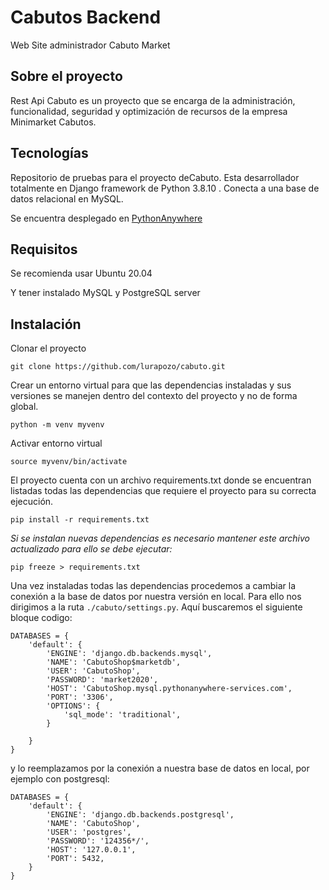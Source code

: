 # Cabutos Backend
Web Site administrador Cabuto Market

## Sobre el proyecto
Rest Api Cabuto es un proyecto que se encarga de la administración, funcionalidad, seguridad y optimización de recursos de la empresa Minimarket Cabutos.

## Tecnologías

Repositorio de pruebas para el proyecto deCabuto. Esta desarrollador totalmente en Django framework de Python 3.8.10 . Conecta a una base de datos relacional en MySQL.

Se encuentra desplegado en [PythonAnywhere](https://www.pythonanywhere.com/)

## Requisitos

Se recomienda usar Ubuntu 20.04

Y tener instalado MySQL y PostgreSQL server

## Instalación

Clonar el proyecto
```
git clone https://github.com/lurapozo/cabuto.git
```

Crear un entorno virtual para que las dependencias instaladas y sus versiones se manejen dentro del contexto del proyecto y no de forma global.

```
python -m venv myvenv
```
Activar entorno virtual
```
source myvenv/bin/activate
```
El proyecto cuenta con un archivo requirements.txt donde se encuentran listadas todas las dependencias que requiere el proyecto para su correcta ejecución.
```
pip install -r requirements.txt
```

*Si se instalan nuevas dependencias es necesario mantener este archivo actualizado para ello se debe ejecutar:*
```
pip freeze > requirements.txt
```
Una vez instaladas todas las dependencias procedemos a cambiar la conexión a la base de datos por nuestra versión en local.
Para ello nos dirigimos a la ruta `./cabuto/settings.py`. Aquí buscaremos el siguiente bloque codigo:
```
DATABASES = {
    'default': {
        'ENGINE': 'django.db.backends.mysql',
        'NAME': 'CabutoShop$marketdb',
        'USER': 'CabutoShop',
        'PASSWORD': 'market2020',
        'HOST': 'CabutoShop.mysql.pythonanywhere-services.com',
        'PORT': '3306',
        'OPTIONS': {
            'sql_mode': 'traditional',
        }

    }
}
```
y lo reemplazamos por la conexión a nuestra base de datos en local, por ejemplo con postgresql:
```
DATABASES = {
    'default': {
        'ENGINE': 'django.db.backends.postgresql',
        'NAME': 'CabutoShop',
        'USER': 'postgres',
        'PASSWORD': '124356*/',
        'HOST': '127.0.0.1',
        'PORT': 5432,
    }
}
```
